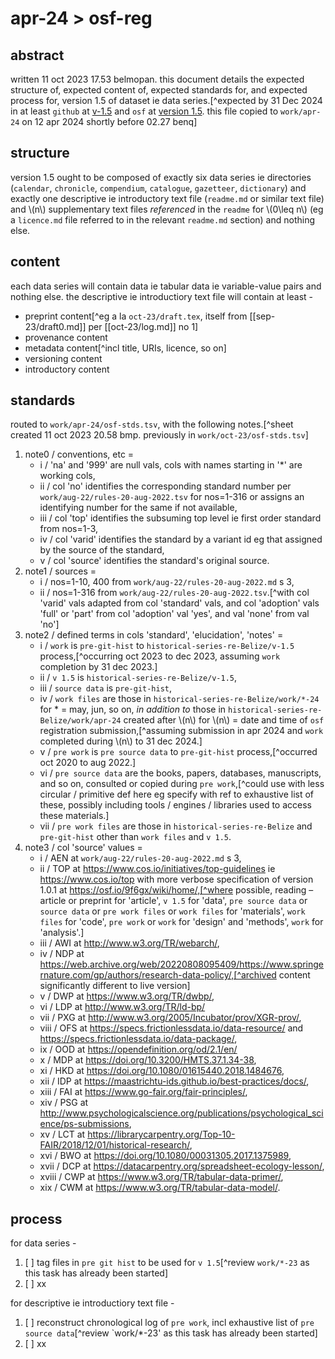 # apr-24 > osf-reg
## abstract
written 11 oct 2023 17.53 belmopan. this document details the expected structure of, expected content of, expected standards for, and expected process for, version 1.5 of dataset ie data series.[^expected by 31 Dec 2024 in at least `github` at [v-1.5](https://github.com/aenavidad/historical-series-re-Belize/tree/main/v-1.5) and `osf` at [version 1.5](https://osf.io/27mx5/). this file copied to `work/apr-24` on 12 apr 2024 shortly before 02.27 benq]

## structure
version 1.5 ought to be composed of exactly six data series ie directories (`calendar`, `chronicle`, `compendium`, `catalogue`, `gazetteer`, `dictionary`) and exactly one descriptive ie introductory text file (`readme.md` or similar text file) and \\(n\\) supplementary text files *referenced* in the `readme` for \\(0\leq n\\) (eg a `licence.md` file referred to in the relevant `readme.md` section) and nothing else.

## content
each data series will contain data ie tabular data ie variable-value pairs and nothing else. the descriptive ie introductiory text file will contain at least -
- preprint content[^eg a la `oct-23/draft.tex`, itself from [[sep-23/draft0.md]] per [[oct-23/log.md]] no 1]
- provenance content
- metadata content[^incl title, URIs, licence, so on]
- versioning content
- introductory content

## standards
routed to `work/apr-24/osf-stds.tsv`, with the following notes.[^sheet created 11 oct 2023 20.58 bmp. previously in `work/oct-23/osf-stds.tsv`]

1. note0 / conventions, etc = 
    - i / 'na' and '999' are null vals, cols with names starting in '\*' are working cols,
    - ii / col 'no' identifies the corresponding standard number per `work/aug-22/rules-20-aug-2022.tsv` for nos=1-316 or assigns an identifying number for the same if not available, 
    - iii / col 'top' identifies the subsuming top level ie first order standard from nos=1-3, 
    - iv / col 'varid' identifies the standard by a variant id eg that assigned by the source of the standard,
    - v / col 'source' identifies the standard's original source. 
2. note1 / sources = 
    - i / nos=1-10, 400 from `work/aug-22/rules-20-aug-2022.md` s 3,
    - ii / nos=1-316 from `work/aug-22/rules-20-aug-2022.tsv`.[^with col 'varid' vals adapted from col 'standard' vals, and col 'adoption' vals 'full' or 'part' from col 'adoption' val 'yes', and val 'none' from val 'no']
3. note2 / defined terms in cols 'standard', 'elucidation', 'notes' = 
    - i / `work` is `pre-git-hist` to `historical-series-re-Belize/v-1.5` process,[^occurring oct 2023 to dec 2023, assuming `work` completion by 31 dec 2023.] 
    - ii / `v 1.5` is `historical-series-re-Belize/v-1.5`, 
    - iii / `source data` is `pre-git-hist`, 
    - iv / `work files` are those in `historical-series-re-Belize/work/*-24` for \* = may, jun, so on, *in addition to* those in `historical-series-re-Belize/work/apr-24` created after \\(n\\) for \\(n\\) = date and time of `osf` registration submission,[^assuming submission in apr 2024 and `work` completed during \\(n\\) to 31 dec 2024.]
    - v / `pre work` is `pre source data` to `pre-git-hist` process,[^occurred oct 2020 to aug 2022.]
    - vi / `pre source data` are the books, papers, databases, manuscripts, and so on, consulted or copied during `pre work`,[^could use with less circular / primitive def here eg specify with ref to exhaustive list of these, possibly including tools / engines / libraries used to access these materials.]
    - vii / `pre work files` are those in `historical-series-re-Belize` and `pre-git-hist` other than `work files` and `v 1.5`.
4. note3 / col 'source' values = 
    - i / AEN at `work/aug-22/rules-20-aug-2022.md` s 3,
    - ii / TOP at https://www.cos.io/initiatives/top-guidelines ie https://www.cos.io/top with more verbose specification of version 1.0.1 at https://osf.io/9f6gx/wiki/home/,[^where possible, reading – article or preprint for 'article', `v 1.5` for 'data', `pre source data` or `source data` or `pre work files` or `work files` for 'materials', `work files` for 'code', `pre work` or `work` for 'design' and 'methods', `work` for 'analysis'.]
    - iii / AWI at http://www.w3.org/TR/webarch/,
    - iv / NDP at https://web.archive.org/web/20220808095409/https://www.springernature.com/gp/authors/research-data-policy/,[^archived content significantly different to live version]
    - v / DWP at https://www.w3.org/TR/dwbp/,
    - vi / LDP at http://www.w3.org/TR/ld-bp/
    - vii / PXG at http://www.w3.org/2005/Incubator/prov/XGR-prov/,
    - viii / OFS at https://specs.frictionlessdata.io/data-resource/ and https://specs.frictionlessdata.io/data-package/,
    - ix / OOD at https://opendefinition.org/od/2.1/en/
    - x / MDP at https://doi.org/10.3200/HMTS.37.1.34-38,
    - xi / HKD at https://doi.org/10.1080/01615440.2018.1484676,
    - xii / IDP at https://maastrichtu-ids.github.io/best-practices/docs/,
    - xiii / FAI at https://www.go-fair.org/fair-principles/,
    - xiv / PSG at http://www.psychologicalscience.org/publications/psychological_science/ps-submissions,
    - xv / LCT at https://librarycarpentry.org/Top-10-FAIR/2018/12/01/historical-research/,
    - xvi / BWO at https://doi.org/10.1080/00031305.2017.1375989,
    - xvii / DCP at https://datacarpentry.org/spreadsheet-ecology-lesson/,
    - xviii / CWP at https://www.w3.org/TR/tabular-data-primer/,
    - xix / CWM at https://www.w3.org/TR/tabular-data-model/.

## process
for data series -
1. [ ] tag files in `pre git hist` to be used for `v 1.5`[^review `work/*-23` as this task has already been started]
2. [ ] xx

for descriptive ie introductiory text file -
1. [ ] reconstruct chronological log of `pre work`, incl exhaustive list of `pre source data`[^review `work/*-23' as this task has already been started]
2. [ ] xx
